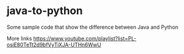 # java-to-python
Some sample code that show the difference between Java and Python

More links
https://www.youtube.com/playlist?list=PL-osiE80TeTt2d9bfVyTiXJA-UTHn6WwU
